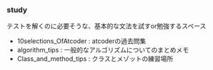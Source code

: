 

### study
テストを解くのに必要そうな、基本的な文法を試すor勉強するスペース
* 10selections_OfAtcoder : atcoderの過去問集
* algorithm_tips : 一般的なアルゴリズムについてのまとめメモ
* Class_and_method_tips : クラスとメゾットの練習場所

